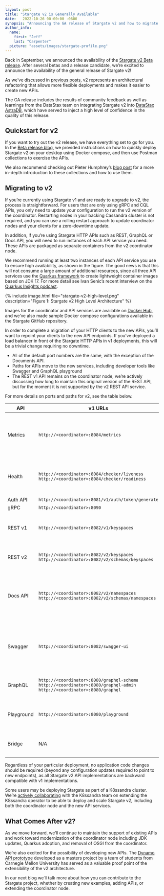 ```yaml
---
layout: post
title: "Stargate v2 is Generally Available"
date:   2022-10-26 00:00:00 -0600
synopsis: "Announcing the GA release of Stargate v2 and how to migrate from v1 to v2"
author_info:
  name:
    first: "Jeff"
    last: "Carpenter"
  picture: "assets/images/stargate-profile.png"
---
```


Back in September, we announced the availability of the [Stargate v2 Beta release](https://stargate.io/2022/09/11/stargate-v2-beta.html). After several betas and a release candidate, we’re excited to announce the availability of the general release of Stargate v2!

As we’ve discussed in [previous posts](https://stargate.io/2021/11/02/announcing-stargate-v2.html), v2 represents an architectural refactoring that allows more flexible deployments and makes it easier to create new APIs.

The GA release includes the results of community feedback as well as learnings from the DataStax team on integrating Stargate v2 into [DataStax AstraDB](https://astra.datastax.com), which have served to inject a high level of confidence in the quality of this release.

## Quickstart for v2

If you want to try out the v2 release, we have everything set to go for you. In the [Beta release blog](https://stargate.io/2022/09/11/stargate-v2-beta.html), we provided instructions on how to quickly deploy Stargate v2 on your desktop using Docker compose, and then use Postman collections to exercise the APIs.

We also recommend checking out Pieter Humphrey’s [blog post](https://medium.com/building-the-open-data-stack/stargate-brings-apache-cassandra-to-the-postman-api-network-a18d973714b) for a more in-depth introduction to these collections and how to use them.

## Migrating to v2

If you’re currently using Stargate v1 and are ready to upgrade to v2, the process is straightforward. For users that are only using gRPC and CQL APIs, you only need to update your configuration to run the v2 version of the coordinator. Restarting nodes in your backing Cassandra cluster is not required, and you can use a rolling restart approach to update coordinator nodes and your clients for a zero-downtime update.

In addition, if you’re using Stargate HTTP APIs such as REST, GraphQL or Docs API, you will need to run instances of each API service you need. These APIs are packaged as separate containers from the v2 coordinator node.

We recommend running at least two instances of each API service you use to ensure high availability, as shown in the figure. The good news is that this will not consume a large amount of additional resources, since all three API services use the [Quarkus framework](https://quarkus.io/) to create lightweight container images based on JDK 17. For more detail see Ivan Senic’s recent interview on the [Quarkus Insights podcast](https://www.youtube.com/watch?v=nBX-J4LgEog).

{% include image.html file="stargate-v2-high-level.png" description="Figure 1: Stargate v2 High Level Architecture" %}

Images for the coordinator and API services are available on [Docker Hub](https://hub.docker.com/u/stargateio), and we’ve also made sample Docker compose configurations available in the Stargate GitHub repository.

In order to complete a migration of your HTTP clients to the new APIs, you’ll want to repoint your clients to the new API endpoints. If you’ve deployed a load balancer in front of the Stargate HTTP APIs in v1 deployments, this will be a trivial change requiring no downtime.

* All of the default port numbers are the same, with the exception of the Documents API.
* Paths for APIs move to the new services, including developer tools like Swagger and GraphQL playground
* The REST v1 API remains on the coordinator node, we’re actively discussing how long to maintain this original version of the REST API, but for the moment it is not supported by the v2 REST API service.

For more details on ports and paths for v2, see the table below.

| API                      | v1 URLs                                                                                                                                                                  | v2 URLs                                                                                                                                                                                                                                                                                                 | Note                                                                         |
|--------------------------|--------------------------------------------------------------------------------------------------------------------------------------------------------------------------|---------------------------------------------------------------------------------------------------------------------------------------------------------------------------------------------------------------------------------------------------------------------------------------------------------|------------------------------------------------------------------------------|
| Metrics                  | <code>http://&lt;coordinator>:8084/metrics</code>                                                                                                                        | <code>http://&lt;coordinator>:8084/metrics</code><br><code>http://&lt;restapi>:8082/metrics</code><br><code>http://&lt;docsapi>:8180/metrics</code><br><code>http://&lt;graphqlapi>:8080/metrics</code>                                                                                                 | New metrics endpoints for API services, coordinator unchanged                |
| Health                   | <code>http://&lt;coordinator>:8084/checker/liveness</code><br><code>http://&lt;coordinator>:8084/checker/readiness</code>                                                | <code>http://&lt;coordinator>:8084/checker/liveness</code><br><code>http://&lt;coordinator>:8084/checker/readiness</code><br><code>http://&lt;restapi>:8082/stargate/health</code><br><code>http://&lt;graphqlapi>:8080/stargate/health</code><br><code>http://&lt;docsapi>:8180/stargate/health</code> | New health endpoints for API services, coordinator unchanged                 |
| Auth API                 | <code>http://&lt;coordinator>:8081/v1/auth/token/generate</code>                                                                                                         | <code>http://&lt;coordinator>:8081/v1/auth/token/generate</code>                                                                                                                                                                                                                                        | No change                                                                    |
| gRPC                     | <code>http://&lt;coordinator>:8090</code>                                                                                                                                | <code>http://&lt;coordinator>:8090</code>                                                                                                                                                                                                                                                               | No change                                                                    |
| REST v1   | <code>http://&lt;coordinator>:8082/v1/keyspaces</code>                                                                                                                   | <code>http://&lt;coordinator>:8082/v1/keyspaces</code>                                                                                                                                                                                                                                                  | No change, legacy REST v1 remains on coordinator                             |
| REST v2  | <code>http://&lt;coordinator>:8082/v2/keyspaces</code><br><code>http://&lt;coordinator>:8082/v2/schemas/keyspaces</code>                                                 | <code>http://&lt;restapi>:8082/v2/keyspaces</code><br><code>http://&lt;restapi>:8082/v2/schemas/keyspaces</code>                                                                                                                                                                                        | REST v2 APIs move to new service                                             |
| Docs API                 | <code>http://&lt;coordinator>:8082/v2/namespaces</code><br><code>http://&lt;coordinator>:8082/v2/schemas/namespaces</code>                                               | <code>http://&lt;docsapi>:8180/v2/namespaces</code><br><code>http://&lt;docsapi>:8180/v2/schemas/namespaces</code>                                                                                                                                                                                      | Docs APIs move to new service, port number changed to 8180                   |
| Swagger                  | <code>http://&lt;coordinator>:8082/swagger-ui</code>                                                                                                                     | <code>http://&lt;coordinator>:8082/swagger-ui</code><br><code>http://&lt;restapi>:8082/swagger-ui</code><br><code>http://&lt;docsapi>:8180/swagger-ui</code>                                                                                                                                            | REST v1 swagger remains on coordinator, REST v2 and Docs API on new services |
| GraphQL                  | <code>http://&lt;coordinator>:8080/graphql-schema</code><br><code>http://&lt;coordinator>:8080/graphql-admin</code><br><code>http://&lt;coordinator>:8080/graphql</code> | <code>http://&lt;graphqlapi>:8080/graphql-schema</code><br><code>http://&lt;graphqlapi>:8080/graphql-admin</code><br><code>http://&lt;graphqlapi>:8080/graphql</code>                                                                                                                                   | GraphQL APIs move to new service                                             |
| Playground        | <code>http://&lt;coordinator>:8080/playground</code>                                                                                                                     | <code>http://&lt;graphqlapi>:8080/playground</code>                                                                                                                                                                                                                                                     | GraphQL Playground moves to new service                                      |
| Bridge                   | N/A                                                                                                                                                                      | <code>http://&lt;coordinator>:8091</code>                                                                                                                                                                                                                                                     | New in v2 for building API services                                          |

Regardless of your particular deployment, no application code changes should be required (beyond any configuration updates required to point to new endpoints), as all Stargate v2 API implementations are backward compatible with v1 implementations.

Some users may be deploying Stargate as part of a K8ssandra cluster. We’re [actively collaborating](https://github.com/k8ssandra/k8ssandra-operator/issues/688) with the K8ssandra team on extending the K8ssandra operator to be able to deploy and scale Stargate v2, including both the coordinator node and the new API services.

## What Comes After v2?

As we move forward, we’ll continue to maintain the support of existing APIs and work toward modernization of the coordinator node including JDK updates, Quarkus adoption, and removal of OSGI from the coordinator.

We’re also excited for the possibility of developing new APIs. The [Dynamo API prototype](https://stargate.io/2022/05/23/towards-dynamodb-compatibility-for-cassandra.html) developed as a masters project by a team of students from Carnegie Mellon University has served as a valuable proof point of the extensibility of the v2 architecture.

In our next blog we’ll talk more about how you can contribute to the Stargate project, whether by creating new examples, adding APIs, or extending the coordinator node.
